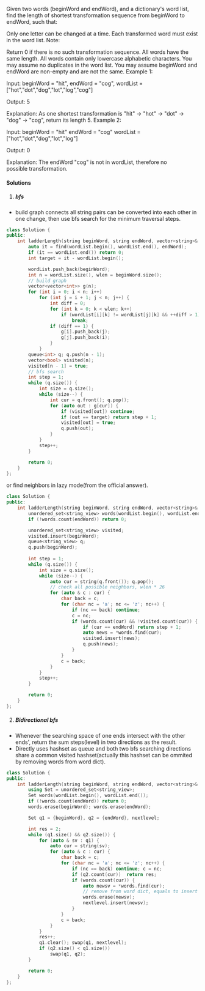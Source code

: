 Given two words (beginWord and endWord), and a dictionary's word list, find the length of shortest transformation sequence from beginWord to endWord, such that:

Only one letter can be changed at a time.
Each transformed word must exist in the word list.
Note:

Return 0 if there is no such transformation sequence.
All words have the same length.
All words contain only lowercase alphabetic characters.
You may assume no duplicates in the word list.
You may assume beginWord and endWord are non-empty and are not the same.
Example 1:

Input:
beginWord = "hit",
endWord = "cog",
wordList = ["hot","dot","dog","lot","log","cog"]

Output: 5

Explanation: As one shortest transformation is "hit" -> "hot" -> "dot" -> "dog" -> "cog",
return its length 5.
Example 2:

Input:
beginWord = "hit"
endWord = "cog"
wordList = ["hot","dot","dog","lot","log"]

Output: 0

Explanation: The endWord "cog" is not in wordList, therefore no possible transformation.

#### Solutions

1. ##### bfs

- build graph connects all string pairs can be converted into each other in one change, then use bfs search for the minimum traversal steps.

```cpp
class Solution {
public:
    int ladderLength(string beginWord, string endWord, vector<string>& wordList) {
        auto it = find(wordList.begin(), wordList.end(), endWord);
        if (it == wordList.end()) return 0;
        int target = it - wordList.begin();

        wordList.push_back(beginWord);
        int n = wordList.size(), wlen = beginWord.size();
        // build graph
        vector<vector<int>> g(n);
        for (int i = 0; i < n; i++)
            for (int j = i + 1; j < n; j++) {
                int diff = 0;
                for (int k = 0; k < wlen; k++)
                    if (wordList[i][k] != wordList[j][k] && ++diff > 1)
                        break;
                if (diff == 1) {
                    g[i].push_back(j);
                    g[j].push_back(i);
                }
            }
        queue<int> q; q.push(n - 1);
        vector<bool> visited(n);
        visited[n - 1] = true;
        // bfs search
        int step = 1;
        while (q.size()) {
            int size = q.size();
            while (size--) {
                int cur = q.front(); q.pop();
                for (auto out : g[cur]) {
                    if (visited[out]) continue;
                    if (out == target) return step + 1;
                    visited[out] = true;
                    q.push(out);
                }
            }
            step++;
        }

        return 0; 
    }
};
```

or find neighbors in lazy mode(from the official answer).

```cpp
class Solution {
public:
    int ladderLength(string beginWord, string endWord, vector<string>& wordList) {
        unordered_set<string_view> words(wordList.begin(), wordList.end());
        if (!words.count(endWord)) return 0;

        unordered_set<string_view> visited;
        visited.insert(beginWord);
        queue<string_view> q;
        q.push(beginWord);
        
        int step = 1;
        while (q.size()) {
            int size = q.size();
            while (size--) {
                auto cur = string(q.front()); q.pop();
                // check all possible neighbors, wlen * 26
                for (auto & c : cur) {
                    char back = c;
                    for (char nc = 'a'; nc <= 'z'; nc++) {
                        if (nc == back) continue;
                        c = nc;
                        if (words.count(cur) && !visited.count(cur)) {
                            if (cur == endWord) return step + 1;
                            auto news = *words.find(cur);
                            visited.insert(news);
                            q.push(news);
                        }
                    }
                    c = back;
                }
            }
            step++;
        }

        return 0;
    }
};
```

2. ##### Bidirectional bfs

- Whenever the searching space of one ends intersect with the other ends', return the sum steps(level) in two directions as the result.
- Directly uses hashset as queue and both two bfs searching directions share a common visited hashset(actually this hashset can be ommited by removing words from word dict).

```cpp
class Solution {
public:
    int ladderLength(string beginWord, string endWord, vector<string>& wordList) {
        using Set = unordered_set<string_view>;
        Set words(wordList.begin(), wordList.end());
        if (!words.count(endWord)) return 0;
        words.erase(beginWord); words.erase(endWord);

        Set q1 = {beginWord}, q2 = {endWord}, nextlevel;

        int res = 2;
        while (q1.size() && q2.size()) {
            for (auto & sv : q1) {
                auto cur = string(sv);
                for (auto & c : cur) {
                    char back = c;
                    for (char nc = 'a'; nc <= 'z'; nc++) {
                        if (nc == back) continue; c = nc;
                        if (q2.count(cur))  return res;
                        if (words.count(cur)) {
                            auto newsv = *words.find(cur);
                            // remove from word dict, equals to insert into a visited hashset.
                            words.erase(newsv);
                            nextlevel.insert(newsv);
                        }
                    }
                    c = back;
                }
            }
            res++;
            q1.clear(); swap(q1, nextlevel);
            if (q2.size() < q1.size())
                swap(q1, q2);
        }

        return 0;
    }
};
```